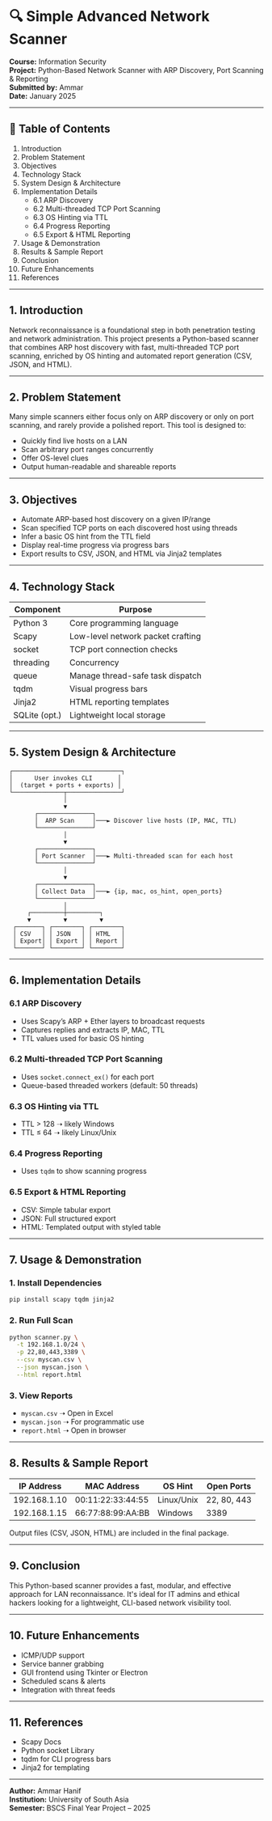 
# 🔍 Simple Advanced Network Scanner

**Course:** Information Security  
**Project:** Python-Based Network Scanner with ARP Discovery, Port Scanning & Reporting  
**Submitted by:** Ammar  
**Date:** January 2025  

---

## 📑 Table of Contents
1. Introduction  
2. Problem Statement  
3. Objectives  
4. Technology Stack  
5. System Design & Architecture  
6. Implementation Details  
   - 6.1 ARP Discovery  
   - 6.2 Multi-threaded TCP Port Scanning  
   - 6.3 OS Hinting via TTL  
   - 6.4 Progress Reporting  
   - 6.5 Export & HTML Reporting  
7. Usage & Demonstration  
8. Results & Sample Report  
9. Conclusion  
10. Future Enhancements  
11. References  

---

## 1. Introduction

Network reconnaissance is a foundational step in both penetration testing and network administration. This project presents a Python-based scanner that combines ARP host discovery with fast, multi-threaded TCP port scanning, enriched by OS hinting and automated report generation (CSV, JSON, and HTML).

---

## 2. Problem Statement

Many simple scanners either focus only on ARP discovery or only on port scanning, and rarely provide a polished report. This tool is designed to:
- Quickly find live hosts on a LAN  
- Scan arbitrary port ranges concurrently  
- Offer OS-level clues  
- Output human-readable and shareable reports  

---

## 3. Objectives

- Automate ARP-based host discovery on a given IP/range  
- Scan specified TCP ports on each discovered host using threads  
- Infer a basic OS hint from the TTL field  
- Display real-time progress via progress bars  
- Export results to CSV, JSON, and HTML via Jinja2 templates  

---

## 4. Technology Stack

| Component     | Purpose                             |
|--------------|-------------------------------------|
| Python 3      | Core programming language           |
| Scapy         | Low-level network packet crafting   |
| socket        | TCP port connection checks          |
| threading     | Concurrency                         |
| queue         | Manage thread-safe task dispatch    |
| tqdm          | Visual progress bars                |
| Jinja2        | HTML reporting templates            |
| SQLite (opt.) | Lightweight local storage           |

---

## 5. System Design & Architecture

```
┌──────────────────────────────┐
│      User invokes CLI       │
│  (target + ports + exports) │
└──────────────┬───────────────┘
               │
               ▼
       ┌───────────────┐
       │  ARP Scan     │───► Discover live hosts (IP, MAC, TTL)
       └───────────────┘
               │
               ▼
       ┌───────────────┐
       │ Port Scanner  │───► Multi-threaded scan for each host
       └───────────────┘
               │
               ▼
       ┌───────────────┐
       │ Collect Data  │───► {ip, mac, os_hint, open_ports}
       └───────────────┘
               │
     ┌─────────┼─────────┐
     ▼         ▼         ▼
 ┌───────┐ ┌────────┐ ┌────────┐
 │ CSV   │ │ JSON   │ │ HTML   │
 │ Export│ │ Export │ │ Report │
 └───────┘ └────────┘ └────────┘
```

---

## 6. Implementation Details

### 6.1 ARP Discovery
- Uses Scapy’s ARP + Ether layers to broadcast requests  
- Captures replies and extracts IP, MAC, TTL  
- TTL values used for basic OS hinting  

### 6.2 Multi-threaded TCP Port Scanning
- Uses `socket.connect_ex()` for each port  
- Queue-based threaded workers (default: 50 threads)  

### 6.3 OS Hinting via TTL
- TTL > 128 ➝ likely Windows  
- TTL ≤ 64 ➝ likely Linux/Unix  

### 6.4 Progress Reporting
- Uses `tqdm` to show scanning progress  

### 6.5 Export & HTML Reporting
- CSV: Simple tabular export  
- JSON: Full structured export  
- HTML: Templated output with styled table  

---

## 7. Usage & Demonstration

### 1. Install Dependencies
```bash
pip install scapy tqdm jinja2
```

### 2. Run Full Scan
```bash
python scanner.py \
  -t 192.168.1.0/24 \
  -p 22,80,443,3389 \
  --csv myscan.csv \
  --json myscan.json \
  --html report.html
```

### 3. View Reports
- `myscan.csv` ➝ Open in Excel  
- `myscan.json` ➝ For programmatic use  
- `report.html` ➝ Open in browser  

---

## 8. Results & Sample Report

| IP Address     | MAC Address         | OS Hint     | Open Ports       |
|----------------|---------------------|-------------|------------------|
| 192.168.1.10   | 00:11:22:33:44:55   | Linux/Unix  | 22, 80, 443      |
| 192.168.1.15   | 66:77:88:99:AA:BB   | Windows     | 3389             |

Output files (CSV, JSON, HTML) are included in the final package.

---

## 9. Conclusion

This Python-based scanner provides a fast, modular, and effective approach for LAN reconnaissance. It's ideal for IT admins and ethical hackers looking for a lightweight, CLI-based network visibility tool.

---

## 10. Future Enhancements

- ICMP/UDP support  
- Service banner grabbing  
- GUI frontend using Tkinter or Electron  
- Scheduled scans & alerts  
- Integration with threat feeds  

---

## 11. References

- Scapy Docs  
- Python socket Library  
- tqdm for CLI progress bars  
- Jinja2 for templating  

---

**Author:** Ammar Hanif  
**Institution:** University of South Asia  
**Semester:** BSCS Final Year Project – 2025  
